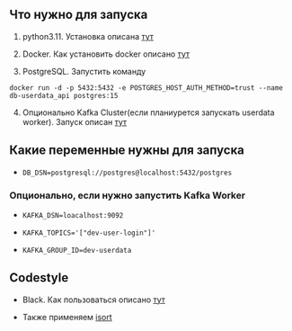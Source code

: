 ## Что нужно для запуска 

1. python3.11. Установка описана [тут](https://www.python.org/downloads/)

2. Docker. Как установить docker описано [тут](https://docs.docker.com/engine/install/)

3. PostgreSQL. Запустить команду
```console
docker run -d -p 5432:5432 -e POSTGRES_HOST_AUTH_METHOD=trust --name db-userdata_api postgres:15
```

4. Опционально Kafka Cluster(если планиурется запускать userdata worker). Запуск описан [тут](https://github.com/profcomff/db-kafka)

## Какие переменные нужны для запуска
- `DB_DSN=postgresql://postgres@localhost:5432/postgres`

### Опционально, если нужно запустить Kafka Worker
- `KAFKA_DSN=loacalhost:9092`

- `KAFKA_TOPICS='["dev-user-login"]'`

- `KAFKA_GROUP_ID=dev-userdata`


## Codestyle

- Black. Как пользоваться описано [тут](https://black.readthedocs.io/en/stable/)

- Также применяем [isort](https://pycqa.github.io/isort/)

